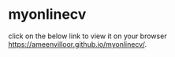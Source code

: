 # myonlinecv 
click on the below link to view it on your browser
https://ameenvilloor.github.io/myonlinecv/.
